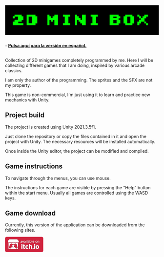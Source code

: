 <h1 align="center">
  <img src="Resources/Banner.png" alt="2D Mini Box" width="600">
</h1>

**- [Pulsa aquí para la versión en español.](README.md)**
<br>
<br>

Collection of 2D minigames completely programmed by me. Here I will be collecting different games that I am doing, inspired by various arcade classics.

I am only the author of the programming. The sprites and the SFX are not my property.

This game is non-commercial, I'm just using it to learn and practice new mechanics with Unity.

## Project build

The project is created using Unity 2021.3.5f1.

Just clone the repository or copy the files contained in it and open the project with Unity. The necessary resources will be installed automatically.

Once inside the Unity editor, the project can be modified and compiled.

## Game instructions

To navigate through the menus, you can use mouse.

The instructions for each game are visible by pressing the "Help" button within the start menu.
Usually all games are controlled using the WASD keys.

## Game download

Currently, this version of the application can be downloaded from the following sites.

<a href="https://sergiomejias.itch.io/2d-mini-box"><img src="Resources/B_Itch.png" height="50">
